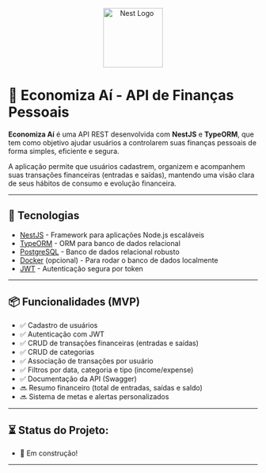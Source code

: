 <p align="center">
  <a href="http://nestjs.com/" target="blank"><img src="https://nestjs.com/img/logo-small.svg" width="120" alt="Nest Logo" /></a>
</p>

# 💸 Economiza Aí - API de Finanças Pessoais

**Economiza Aí** é uma API REST desenvolvida com **NestJS** e **TypeORM**, que tem como objetivo ajudar usuários a controlarem suas finanças pessoais de forma simples, eficiente e segura.

A aplicação permite que usuários cadastrem, organizem e acompanhem suas transações financeiras (entradas e saídas), mantendo uma visão clara de seus hábitos de consumo e evolução financeira.

---

## 🚀 Tecnologias

- [NestJS](https://nestjs.com/) - Framework para aplicações Node.js escaláveis
- [TypeORM](https://typeorm.io/) - ORM para banco de dados relacional
- [PostgreSQL](https://www.postgresql.org/) - Banco de dados relacional robusto
- [Docker](https://www.docker.com/) (opcional) - Para rodar o banco de dados localmente
- [JWT](https://jwt.io/) - Autenticação segura por token

---

## 📦 Funcionalidades (MVP)

- ✅ Cadastro de usuários
- ✅ Autenticação com JWT
- ✅ CRUD de transações financeiras (entradas e saídas)
- ✅ CRUD de categorias
- ✅ Associação de transações por usuário
- ✅ Filtros por data, categoria e tipo (income/expense)
- ✅ Documentação da API (Swagger)
- 🔜 Resumo financeiro (total de entradas, saídas e saldo)
- 🔜 Sistema de metas e alertas personalizados

---

## ⏳ Status do Projeto:
- 🚧 Em construção!

---